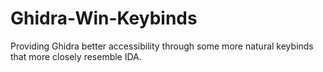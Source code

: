 # Ghidra-Win-Keybinds
Providing Ghidra better accessibility through some more natural keybinds that more closely resemble IDA.

